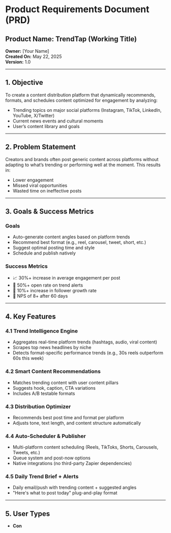 # Product Requirements Document (PRD)

## Product Name: **TrendTap** (Working Title)

**Owner:** [Your Name]  
**Created On:** May 22, 2025  
**Version:** 1.0

---

## 1. Objective

To create a content distribution platform that dynamically recommends, formats, and schedules content optimized for engagement by analyzing:
- Trending topics on major social platforms (Instagram, TikTok, LinkedIn, YouTube, X/Twitter)
- Current news events and cultural moments
- User’s content library and goals

---

## 2. Problem Statement

Creators and brands often post generic content across platforms without adapting to what’s trending or performing well at the moment. This results in:
- Lower engagement
- Missed viral opportunities
- Wasted time on ineffective posts

---

## 3. Goals & Success Metrics

### Goals
- Auto-generate content angles based on platform trends
- Recommend best format (e.g., reel, carousel, tweet, short, etc.)
- Suggest optimal posting time and style
- Schedule and publish natively

### Success Metrics
- 📈 30%+ increase in average engagement per post
- 💬 50%+ open rate on trend alerts
- 🚀 10%+ increase in follower growth rate
- 🌟 NPS of 8+ after 60 days

---

## 4. Key Features

### 4.1 Trend Intelligence Engine
- Aggregates real-time platform trends (hashtags, audio, viral content)
- Scrapes top news headlines by niche
- Detects format-specific performance trends (e.g., 30s reels outperform 60s this week)

### 4.2 Smart Content Recommendations
- Matches trending content with user content pillars
- Suggests hook, caption, CTA variations
- Includes A/B testable formats

### 4.3 Distribution Optimizer
- Recommends best post time and format per platform
- Adjusts tone, text length, and content structure automatically

### 4.4 Auto-Scheduler & Publisher
- Multi-platform content scheduling (Reels, TikToks, Shorts, Carousels, Tweets, etc.)
- Queue system and post-now options
- Native integrations (no third-party Zapier dependencies)

### 4.5 Daily Trend Brief + Alerts
- Daily email/push with trending content + suggested angles
- "Here's what to post today" plug-and-play format

---

## 5. User Types

- **Con**
